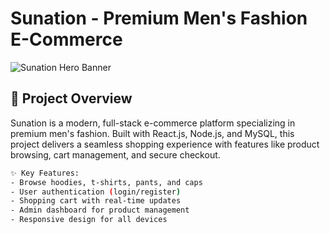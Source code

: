 # Sunation - Premium Men's Fashion E-Commerce

![Sunation Hero Banner](https://example.com/path-to-your-banner-image.jpg) <!-- Replace with your actual banner image -->

## 🚀 Project Overview

Sunation is a modern, full-stack e-commerce platform specializing in premium men's fashion. Built with React.js, Node.js, and MySQL, this project delivers a seamless shopping experience with features like product browsing, cart management, and secure checkout.

```bash
✨ Key Features:
- Browse hoodies, t-shirts, pants, and caps
- User authentication (login/register)
- Shopping cart with real-time updates
- Admin dashboard for product management
- Responsive design for all devices

